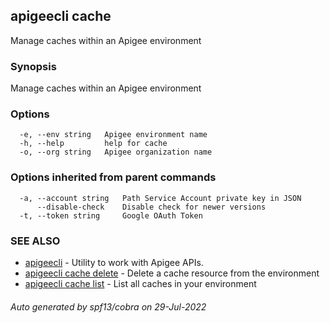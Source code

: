 ## apigeecli cache

Manage caches within an Apigee environment

### Synopsis

Manage caches within an Apigee environment

### Options

```
  -e, --env string   Apigee environment name
  -h, --help         help for cache
  -o, --org string   Apigee organization name
```

### Options inherited from parent commands

```
  -a, --account string   Path Service Account private key in JSON
      --disable-check    Disable check for newer versions
  -t, --token string     Google OAuth Token
```

### SEE ALSO

* [apigeecli](apigeecli.md)	 - Utility to work with Apigee APIs.
* [apigeecli cache delete](apigeecli_cache_delete.md)	 - Delete a cache resource from the environment
* [apigeecli cache list](apigeecli_cache_list.md)	 - List all caches in your environment

###### Auto generated by spf13/cobra on 29-Jul-2022

